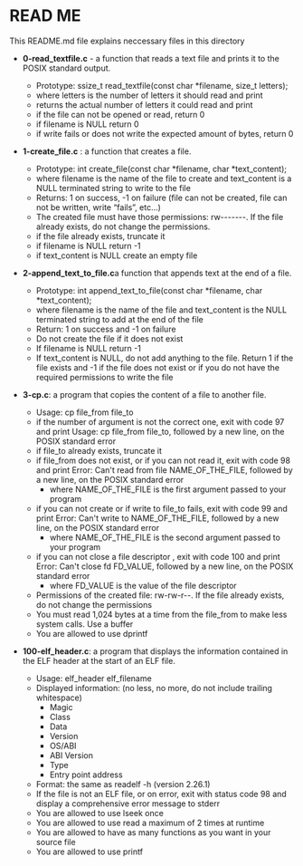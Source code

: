# READ ME
This README.md file explains neccessary files in this directory

* **0-read_textfile.c** - a function that reads a text file and prints it to the POSIX standard output.

  *  Prototype: ssize_t read_textfile(const char *filename, size_t letters);
  *  where letters is the number of letters it should read and print
  *  returns the actual number of letters it could read and print
  *  if the file can not be opened or read, return 0
  *  if filename is NULL return 0
  *  if write fails or does not write the expected amount of bytes, return 0

* **1-create_file.c** : a function that creates a file.

   *  Prototype: int create_file(const char *filename, char *text_content);
   *  where filename is the name of the file to create and text_content is a NULL terminated string to write to the file
   *  Returns: 1 on success, -1 on failure (file can not be created, file can not be written, write “fails”, etc…)
   *  The created file must have those permissions: rw-------. If the file already exists, do not change the permissions.
   *  if the file already exists, truncate it
   *  if filename is NULL return -1
   *  if text_content is NULL create an empty file

* **2-append_text_to_file.c**a function that appends text at the end of a file.

   *  Prototype: int append_text_to_file(const char *filename, char *text_content);
   *  where filename is the name of the file and text_content is the NULL terminated string to add at the end of the file
   *  Return: 1 on success and -1 on failure
   *  Do not create the file if it does not exist
   *  If filename is NULL return -1
   *  If text_content is NULL, do not add anything to the file. Return 1 if the file exists and -1 if the file does not exist or if you do not have the required permissions to write the file

* **3-cp.c**: a program that copies the content of a file to another file.

    * Usage: cp file_from file_to
    * if the number of argument is not the correct one, exit with code 97 and print Usage: cp file_from file_to, followed by a new line, on the POSIX standard error
    * if file_to already exists, truncate it
    * if file_from does not exist, or if you can not read it, exit with code 98 and print Error: Can't read from file NAME_OF_THE_FILE, followed by a new line, on the POSIX standard error
        * where NAME_OF_THE_FILE is the first argument passed to your program
    * if you can not create or if write to file_to fails, exit with code 99 and print Error: Can't write to NAME_OF_THE_FILE, followed by a new line, on the POSIX standard error
        * where NAME_OF_THE_FILE is the second argument passed to your program
    * if you can not close a file descriptor , exit with code 100 and print Error: Can't close fd FD_VALUE, followed by a new line, on the POSIX standard error
        * where FD_VALUE is the value of the file descriptor
    * Permissions of the created file: rw-rw-r--. If the file already exists, do not change the permissions
    * You must read 1,024 bytes at a time from the file_from to make less system calls. Use a buffer
    * You are allowed to use dprintf

* **100-elf_header.c**: a program that displays the information contained in the ELF header at the start of an ELF file.

    * Usage: elf_header elf_filename
    * Displayed information: (no less, no more, do not include trailing whitespace)
       * Magic
       * Class
       * Data
       * Version
       * OS/ABI
       * ABI Version
       * Type
       * Entry point address
    * Format: the same as readelf -h (version 2.26.1)
    * If the file is not an ELF file, or on error, exit with status code 98 and display a comprehensive error message to stderr
    * You are allowed to use lseek once
    * You are allowed to use read a maximum of 2 times at runtime
    * You are allowed to have as many functions as you want in your source file
    * You are allowed to use printf

